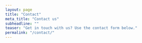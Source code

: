 ```yaml
---
layout: page
title: "Contact"
meta_title: "Contact us"
subheadline: ""
teaser: "Get in touch with us? Use the contact form below."
permalink: "/contact/"
---
```


